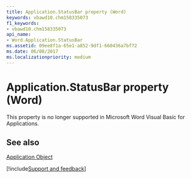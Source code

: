 ```yaml
---
title: Application.StatusBar property (Word)
keywords: vbawd10.chm158335073
f1_keywords:
- vbawd10.chm158335073
api_name:
- Word.Application.StatusBar
ms.assetid: 09ee8f1a-65e1-a852-9df1-660436a7bf72
ms.date: 06/08/2017
ms.localizationpriority: medium
---
```



# Application.StatusBar property (Word)

This property is no longer supported in Microsoft Word Visual Basic for Applications.


## See also


[Application Object](Word.Application.md)

[!include[Support and feedback](~/includes/feedback-boilerplate.md)]
